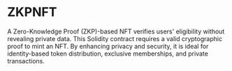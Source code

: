 # ZKPNFT
 A Zero-Knowledge Proof (ZKP)-based NFT verifies users' eligibility without revealing private data. This Solidity contract requires a valid cryptographic proof to mint an NFT. By enhancing privacy and security, it is ideal for identity-based token distribution, exclusive memberships, and private transactions.
